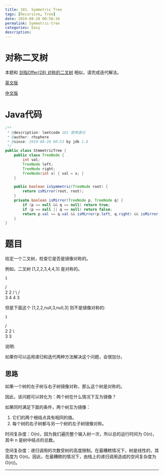 ```yaml
---
title: 101. Symmetric Tree
tags: [Recursive, Tree]
date: 2019-08-28 00:58:34
permalink: Symmetric-tree
categories: Easy
description:
---
```

<p class="description"></p>


<!-- more -->

# 对称二叉树 
本题和 [剑指Offer(28) 对称的二叉树](https://blogs.rhsphere.com/leetcode/2019/07/09/symmetrical-binary-tree.html) 相似，请完成迭代解法。

[英文版](https://leetcode.com/problems/symmetric-tree/)

[中文版](https://leetcode-cn.com/problems/symmetric-tree/)

# Java代码

```java
/**
 * @description: leetcode 101 使用递归
 * @author: rhsphere
 * @since: 2019-08-28 00:53 by jdk 1.8
 */
public class StmmetricTree {
    public class TreeNode {
        int val;
        TreeNode left;
        TreeNode right;
        TreeNode(int x) { val = x; }
    }

    public boolean isSymmetric(TreeNode root) {
        return isMirror(root, root);
    }
    private boolean isMirror(TreeNode p, TreeNode q) {
        if (p == null && q == null) return true;
        if (p == null || q == null) return false;
        return p.val == q.val && isMirror(p.left, q.right) && isMirror(p.right, q.left);
    }
}
```


# 题目
给定一个二叉树，检查它是否是镜像对称的。

例如，二叉树 [1,2,2,3,4,4,3] 是对称的。

    1
   / \
  2   2
 / \ / \
3  4 4  3

但是下面这个 [1,2,2,null,3,null,3] 则不是镜像对称的:

    1
   / \
  2   2
   \   \
   3    3

说明:

如果你可以运用递归和迭代两种方法解决这个问题，会很加分。

## 思路

如果一个树的左子树与右子树镜像对称，那么这个树是对称的。

因此，该问题可以转化为：两个树在什么情况下互为镜像？

如果同时满足下面的条件，两个树互为镜像：

1. 它们的两个根结点具有相同的值。
2. 每个树的右子树都与另一个树的左子树镜像对称。


时间复杂度：O(n)，因为我们遍历整个输入树一次，所以总的运行时间为 O(n)，其中 n 是树中结点的总数。

空间复杂度：递归调用的次数受树的高度限制。在最糟糕情况下，树是线性的，其高度为 O(n)。因此，在最糟糕的情况下，由栈上的递归调用造成的空间复杂度为 O(n))。




<hr />